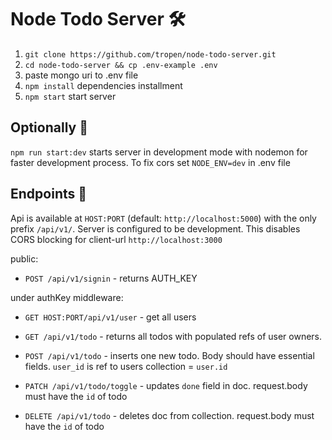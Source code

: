# Node Todo Server 🛠

1. `git clone https://github.com/tropen/node-todo-server.git`
2. `cd node-todo-server && cp .env-example .env`
3. paste mongo uri to .env file
4. `npm install` dependencies installment
5. `npm start` start server

## Optionally 🔩 
`npm run start:dev` starts server in development mode with nodemon for faster development process.
To fix cors set `NODE_ENV=dev` in .env file 

## Endpoints 🔨
Api is available at `HOST:PORT` (default: `http://localhost:5000`) with the only prefix `/api/v1/`.
Server is configured to be development. This disables CORS blocking for client-url `http://localhost:3000`

public:
 * `POST /api/v1/signin` - returns AUTH_KEY

under authKey middleware:
* `GET HOST:PORT/api/v1/user` - get all users

* `GET /api/v1/todo` - returns all todos with populated refs of user owners.
* `POST /api/v1/todo` - inserts one new todo. Body should have essential fields. `user_id` is ref to users collection = `user.id`
* `PATCH /api/v1/todo/toggle` - updates `done` field in doc. request.body must have the `id` of todo 
* `DELETE /api/v1/todo` - deletes doc from collection. request.body must have the `id` of todo
